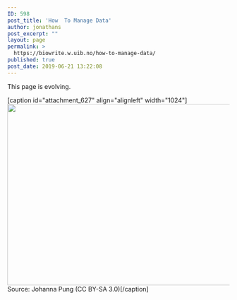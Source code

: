 ```yaml
---
ID: 598
post_title: 'How  To Manage Data'
author: jonathans
post_excerpt: ""
layout: page
permalink: >
  https://biowrite.w.uib.no/how-to-manage-data/
published: true
post_date: 2019-06-21 13:22:08
---
```

This page is evolving.

[caption id="attachment_627" align="alignleft" width="1024"]<img class="wp-image-627 size-large" src="http://biowrite.w.uib.no/files/2019/06/Evolution-des-wissens-1024x411.png" alt="" width="1024" height="411" /> Source: Johanna Pung (CC BY-SA 3.0)[/caption]
